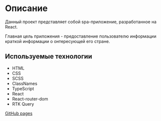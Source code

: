 <h1>Описание </h1>
Данный проект представляет собой spa-приложение, разработанное на React.

Главная цель приложения - предоставление пользователю информации краткой информации о онтересующей его стране.

<h2>Используемые технологии</h2>
<ul>
   <li>HTML</li>
   <li>CSS</li>
   <li>SCSS</li>
   <li>ClassNames</li>
   <li>TypeScript</li>
   <li>React</li>
   <li>React-router-dom</li>
   <li>RTK Query</li>
</ul>

[GitHub pages](https://pirskiymi.github.io/age-calculator-app/)
